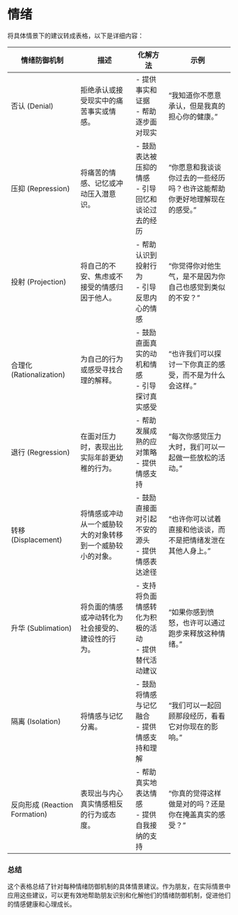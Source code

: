 # 情绪

将具体情景下的建议转成表格，以下是详细内容：

| 情绪防御机制                  | 描述                                                       | 化解方法                                               | 示例                                                         |
| ----------------------------- | ---------------------------------------------------------- | ------------------------------------------------------ | ------------------------------------------------------------ |
| 否认 (Denial)                 | 拒绝承认或接受现实中的痛苦事实或情感。                     | - 提供事实和证据<br>- 帮助逐步面对现实                 | “我知道你不愿意承认，但是我真的担心你的健康。”               |
| 压抑 (Repression)             | 将痛苦的情感、记忆或冲动压入潜意识。                       | - 鼓励表达被压抑的情感<br>- 引导回忆和谈论过去的经历   | “你愿意和我谈谈你过去的一些经历吗？也许这能帮助你更好地理解现在的感受。” |
| 投射 (Projection)             | 将自己的不安、焦虑或不接受的情感归因于他人。               | - 帮助认识到投射行为<br>- 引导反思内心的情感           | “你觉得你对他生气，是不是因为你自己也感觉到类似的不安？”     |
| 合理化 (Rationalization)      | 为自己的行为或感受寻找合理的解释。                         | - 鼓励直面真实的动机和情感<br>- 引导探讨真实感受       | “也许我们可以探讨一下你真正的感受，而不是为什么会这样。”     |
| 退行 (Regression)             | 在面对压力时，表现出比实际年龄更幼稚的行为。               | - 帮助发展成熟的应对策略<br>- 提供情感支持             | “每次你感觉压力大时，我们可以一起做一些放松的活动。”         |
| 转移 (Displacement)           | 将情感或冲动从一个威胁较大的对象转移到一个威胁较小的对象。 | - 鼓励直接面对引起不安的源头<br>- 提供情感表达途径     | “也许你可以试着直接和他谈谈，而不是把情绪发泄在其他人身上。” |
| 升华 (Sublimation)            | 将负面的情感或冲动转化为社会接受的、建设性的行为。         | - 支持将负面情感转化为积极的活动<br>- 提供替代活动建议 | “如果你感到愤怒，也许可以通过跑步来释放这种情绪。”           |
| 隔离 (Isolation)              | 将情感与记忆分离。                                         | - 鼓励将情感与记忆融合<br>- 提供情感支持和理解         | “我们可以一起回顾那段经历，看看它对你现在的影响。”           |
| 反向形成 (Reaction Formation) | 表现出与内心真实情感相反的行为或态度。                     | - 帮助真实地表达情感<br>- 提供自我接纳的支持           | “你真的觉得这样做是对的吗？还是你在掩盖真实的感受？”         |

### 总结

这个表格总结了针对每种情绪防御机制的具体情景建议。作为朋友，在实际情景中应用这些建议，可以更有效地帮助朋友识别和化解他们的情绪防御机制，促进他们的情感健康和心理成长。